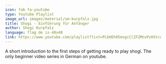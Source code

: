 ```yaml
---
icon: fab fa-youtube
type: Youtube Playlist
image_url: images/material/sm-kurpfalz.jpg
title: Shogi - Einführung für Anfänger
author: Shogi Kurpfalz
language: flag de is-48x48
link: https://www.youtube.com/playlist?list=PLbHEh05mxgcClZFZMnvPzHStcqPix8t0A
---
```


A short introduction to the first steps of getting ready to play shogi. The only beginner video series in German on youtube.